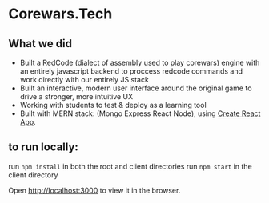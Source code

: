 # Corewars.Tech 

## What we did
* Built a RedCode (dialect of assembly used to play corewars) engine with an entirely javascript backend to proccess redcode commands and work directly with our entirely JS stack
* Built an interactive, modern user interface around the original game to drive a stronger, more intuitive UX
* Working with students to test & deploy as a learning tool
* Built with MERN stack: (Mongo Express React Node), using [Create React App](https://github.com/facebook/create-react-app). 

## to run locally:

run `npm install` in both the root and client directories
run `npm start` in the client directory

Open [http://localhost:3000](http://localhost:3000) to view it in the browser.

